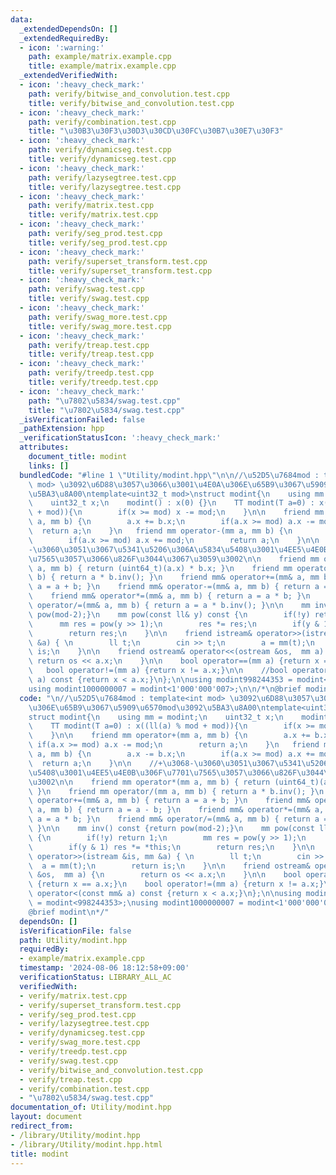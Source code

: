```yaml
---
data:
  _extendedDependsOn: []
  _extendedRequiredBy:
  - icon: ':warning:'
    path: example/matrix.example.cpp
    title: example/matrix.example.cpp
  _extendedVerifiedWith:
  - icon: ':heavy_check_mark:'
    path: verify/bitwise_and_convolution.test.cpp
    title: verify/bitwise_and_convolution.test.cpp
  - icon: ':heavy_check_mark:'
    path: verify/combination.test.cpp
    title: "\u30B3\u30F3\u30D3\u30CD\u30FC\u30B7\u30E7\u30F3"
  - icon: ':heavy_check_mark:'
    path: verify/dynamicseg.test.cpp
    title: verify/dynamicseg.test.cpp
  - icon: ':heavy_check_mark:'
    path: verify/lazysegtree.test.cpp
    title: verify/lazysegtree.test.cpp
  - icon: ':heavy_check_mark:'
    path: verify/matrix.test.cpp
    title: verify/matrix.test.cpp
  - icon: ':heavy_check_mark:'
    path: verify/seg_prod.test.cpp
    title: verify/seg_prod.test.cpp
  - icon: ':heavy_check_mark:'
    path: verify/superset_transform.test.cpp
    title: verify/superset_transform.test.cpp
  - icon: ':heavy_check_mark:'
    path: verify/swag.test.cpp
    title: verify/swag.test.cpp
  - icon: ':heavy_check_mark:'
    path: verify/swag_more.test.cpp
    title: verify/swag_more.test.cpp
  - icon: ':heavy_check_mark:'
    path: verify/treap.test.cpp
    title: verify/treap.test.cpp
  - icon: ':heavy_check_mark:'
    path: verify/treedp.test.cpp
    title: verify/treedp.test.cpp
  - icon: ':heavy_check_mark:'
    path: "\u7802\u5834/swag.test.cpp"
    title: "\u7802\u5834/swag.test.cpp"
  _isVerificationFailed: false
  _pathExtension: hpp
  _verificationStatusIcon: ':heavy_check_mark:'
  attributes:
    document_title: modint
    links: []
  bundledCode: "#line 1 \"Utility/modint.hpp\"\n\n//\u52D5\u7684mod : template<int\
    \ mod> \u3092\u6D88\u3057\u3066\u3001\u4E0A\u306E\u65B9\u3067\u5909\u6570mod\u3092\
    \u5BA3\u8A00\ntemplate<uint32_t mod>\nstruct modint{\n    using mm = modint;\n\
    \    uint32_t x;\n    modint() : x(0) {}\n    TT modint(T a=0) : x((ll(a) % mod\
    \ + mod)){\n        if(x >= mod) x -= mod;\n    }\n\n    friend mm operator+(mm\
    \ a, mm b) {\n        a.x += b.x;\n        if(a.x >= mod) a.x -= mod;\n      \
    \  return a;\n    }\n   friend mm operator-(mm a, mm b) {\n        a.x -= b.x;\n\
    \        if(a.x >= mod) a.x += mod;\n        return a;\n    }\n\n    //+\u3068\
    -\u3060\u3051\u3067\u5341\u5206\u306A\u5834\u5408\u3001\u4EE5\u4E0B\u306F\u7701\
    \u7565\u3057\u3066\u826F\u3044\u3067\u3059\u3002\n\n    friend mm operator*(mm\
    \ a, mm b) { return (uint64_t)(a.x) * b.x; }\n    friend mm operator/(mm a, mm\
    \ b) { return a * b.inv(); }\n    friend mm& operator+=(mm& a, mm b) { return\
    \ a = a + b; }\n    friend mm& operator-=(mm& a, mm b) { return a = a - b; }\n\
    \    friend mm& operator*=(mm& a, mm b) { return a = a * b; }\n    friend mm&\
    \ operator/=(mm& a, mm b) { return a = a * b.inv(); }\n\n    mm inv() const {return\
    \ pow(mod-2);}\n    mm pow(const ll& y) const {\n        if(!y) return 1;\n  \
    \      mm res = pow(y >> 1);\n        res *= res;\n        if(y & 1) res *= *this;\n\
    \        return res;\n    }\n\n    friend istream& operator>>(istream &is, mm\
    \ &a) { \n        ll t;\n        cin >> t;\n        a = mm(t);\n        return\
    \ is;\n    }\n\n    friend ostream& operator<<(ostream &os,  mm a) {\n       \
    \ return os << a.x;\n    }\n\n    bool operator==(mm a) {return x == a.x;}\n \
    \   bool operator!=(mm a) {return x != a.x;}\n\n    //bool operator<(const mm&\
    \ a) const {return x < a.x;}\n};\n\nusing modint998244353 = modint<998244353>;\n\
    using modint1000000007 = modint<1'000'000'007>;\n\n/*\n@brief modint\n*/\n"
  code: "\n//\u52D5\u7684mod : template<int mod> \u3092\u6D88\u3057\u3066\u3001\u4E0A\
    \u306E\u65B9\u3067\u5909\u6570mod\u3092\u5BA3\u8A00\ntemplate<uint32_t mod>\n\
    struct modint{\n    using mm = modint;\n    uint32_t x;\n    modint() : x(0) {}\n\
    \    TT modint(T a=0) : x((ll(a) % mod + mod)){\n        if(x >= mod) x -= mod;\n\
    \    }\n\n    friend mm operator+(mm a, mm b) {\n        a.x += b.x;\n       \
    \ if(a.x >= mod) a.x -= mod;\n        return a;\n    }\n   friend mm operator-(mm\
    \ a, mm b) {\n        a.x -= b.x;\n        if(a.x >= mod) a.x += mod;\n      \
    \  return a;\n    }\n\n    //+\u3068-\u3060\u3051\u3067\u5341\u5206\u306A\u5834\
    \u5408\u3001\u4EE5\u4E0B\u306F\u7701\u7565\u3057\u3066\u826F\u3044\u3067\u3059\
    \u3002\n\n    friend mm operator*(mm a, mm b) { return (uint64_t)(a.x) * b.x;\
    \ }\n    friend mm operator/(mm a, mm b) { return a * b.inv(); }\n    friend mm&\
    \ operator+=(mm& a, mm b) { return a = a + b; }\n    friend mm& operator-=(mm&\
    \ a, mm b) { return a = a - b; }\n    friend mm& operator*=(mm& a, mm b) { return\
    \ a = a * b; }\n    friend mm& operator/=(mm& a, mm b) { return a = a * b.inv();\
    \ }\n\n    mm inv() const {return pow(mod-2);}\n    mm pow(const ll& y) const\
    \ {\n        if(!y) return 1;\n        mm res = pow(y >> 1);\n        res *= res;\n\
    \        if(y & 1) res *= *this;\n        return res;\n    }\n\n    friend istream&\
    \ operator>>(istream &is, mm &a) { \n        ll t;\n        cin >> t;\n      \
    \  a = mm(t);\n        return is;\n    }\n\n    friend ostream& operator<<(ostream\
    \ &os,  mm a) {\n        return os << a.x;\n    }\n\n    bool operator==(mm a)\
    \ {return x == a.x;}\n    bool operator!=(mm a) {return x != a.x;}\n\n    //bool\
    \ operator<(const mm& a) const {return x < a.x;}\n};\n\nusing modint998244353\
    \ = modint<998244353>;\nusing modint1000000007 = modint<1'000'000'007>;\n\n/*\n\
    @brief modint\n*/"
  dependsOn: []
  isVerificationFile: false
  path: Utility/modint.hpp
  requiredBy:
  - example/matrix.example.cpp
  timestamp: '2024-08-06 18:12:58+09:00'
  verificationStatus: LIBRARY_ALL_AC
  verifiedWith:
  - verify/matrix.test.cpp
  - verify/superset_transform.test.cpp
  - verify/seg_prod.test.cpp
  - verify/lazysegtree.test.cpp
  - verify/dynamicseg.test.cpp
  - verify/swag_more.test.cpp
  - verify/treedp.test.cpp
  - verify/swag.test.cpp
  - verify/bitwise_and_convolution.test.cpp
  - verify/treap.test.cpp
  - verify/combination.test.cpp
  - "\u7802\u5834/swag.test.cpp"
documentation_of: Utility/modint.hpp
layout: document
redirect_from:
- /library/Utility/modint.hpp
- /library/Utility/modint.hpp.html
title: modint
---
```

